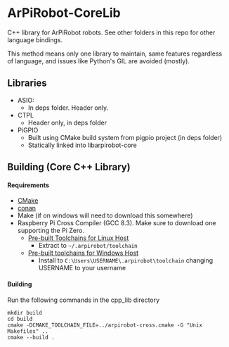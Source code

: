 # ArPiRobot-CoreLib

C++ library for ArPiRobot robots. See other folders in this repo for other language bindings.

This method means only one library to maintain, same features regardless of language, and issues like Python's GIL are avoided (mostly).

## Libraries
- ASIO:
    - In deps folder. Header only.
- CTPL
    - Header only, in deps folder
- PiGPIO
    - Built using CMake build system from pigpio project (in deps folder)
    - Statically linked into libarpirobot-core


## Building (Core C++ Library)

#### Requirements
- [CMake](https://cmake.org/)
- [conan](https://conan.io/)
- Make (if on windows will need to download this somewhere)
- Raspberry Pi Cross Compiler (GCC 8.3). Make sure to download one supporting the Pi Zero.
    - [Pre-built Toolchains for Linux Host](https://github.com/abhiTronix/raspberry-pi-cross-compilers)
        - Extract to `~/.arpirobot/toolchain`
    - [Pre-built toolchains for Windows Host](https://gnutoolchains.com/raspberry/)
        - Install to `C:\Users\USERNAME\.arpirobot\toolchain` changing USERNAME to your username


#### Building
Run the following commands in the cpp_lib directory
```
mkdir build
cd build
cmake -DCMAKE_TOOLCHAIN_FILE=../arpirobot-cross.cmake -G "Unix Makefiles" ..
cmake --build .
```